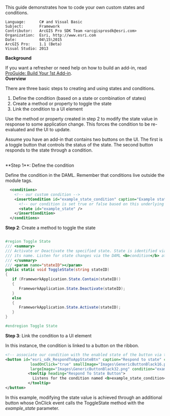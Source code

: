 This guide demonstrates how to code your own custom states and conditions. 

```
Language:      C# and Visual Basic
Subject:       Framework
Contributor:   ArcGIS Pro SDK Team <arcgisprosdk@esri.com>
Organization:  Esri, http://www.esri.com
Date:          04\15\2015
ArcGIS Pro:    1.1 (Beta)
Visual Studio: 2013
```

**Background**

If you want a refresher or need help on how to build an add-in, read [ProGuide: Build Your 1st Add-in](ProGuide-Build-Your-First-Add-in).<br/>
**Overview**

There are three basic steps to creating and using states and conditions. 

1. Define the condition (based on a state or combination of states)
2. Create a method or property to toggle the state
3. Link the condition to a UI element 

Use the method or property created in step 2 to modify the state value in response to some application change. This forces the condition to be re-evaluated and the UI to update.

Assume you have an add-in that contains two buttons on the UI. The first is a toggle button that controls the status of the state. The second button responds to the state through a condition.

<br/>
**Step 1**: Define the condition

Define the condition in the DAML. Remember that conditions live outside the module tags.

```xml
  <conditions>
    <!-- our custom condition -->
    <insertCondition id="example_state_condition" caption="Example state">
      <!-- our condition is set true or false based on this underlying state -->
      <state id="example_state" />
    </insertCondition>
  </conditions>
```

**Step 2**: Create a method to toggle the state

```C#

#region Toggle State
/// <summary>
/// Activate or Deactivate the specified state. State is identified via
/// its name. Listen for state changes via the DAML <b>condition</b> attribute
/// </summary>
/// <param name="stateID"></param>
public static void ToggleState(string stateID) 
{
   if (FrameworkApplication.State.Contain(stateID)) 
   {
      FrameworkApplication.State.Deactivate(stateID);
   } 
   else 
   {
      FrameworkApplication.State.Activate(stateID);
   }
}

#endregion Toggle State
```

**Step 3**: Link the condition to a UI element

In this instance, the condition is linked to a button on the ribbon.

```xml
<!-- associate our condition with the enabled state of the button via the "condition" attribute -->
<button id="esri_sdk_RespondToAppStateBtn" caption="Respond to state" className="RespondToStateButton" 
           loadOnClick="true" smallImage="Images\GenericButtonBlack16.png"
           largeImage="Images\GenericButtonBlack32.png" condition="example_state_condition">
          <tooltip heading="Respond To State Button">
            Listens for the condition named <b>example_state_condition</b><disabledText>The <b>example_state_condition</b> is False</disabledText>
          </tooltip>
</button>
```

In this example, modifying the state value is achieved through an additional button whose OnClick event calls the ToggleState method with the _example_state_ parameter.

<br/>